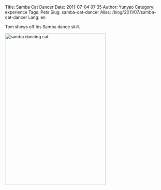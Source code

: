 Title: Samba Cat Dancer
Date: 2011-07-04 07:35
Author: Yunyao
Category: experience
Tags: Pets
Slug: samba-cat-dancer
Alias: /blog/2011/07/samba-cat-dancer
Lang: en

Tom shows off his Samba dance skill.

<img src="http://farm6.static.flickr.com/5280/5899820299_2a6710ec3e.jpg" width="333" height="500" alt="samba dancing cat" />
